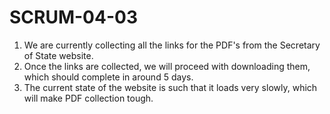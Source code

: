 # SCRUM-04-03
1. We are currently collecting all the links for the PDF's from the Secretary of State website.
2. Once the links are collected, we will proceed with downloading them, which should complete in around 5 days.
3. The current state of the website is such that it loads very slowly, which will make PDF collection tough.

